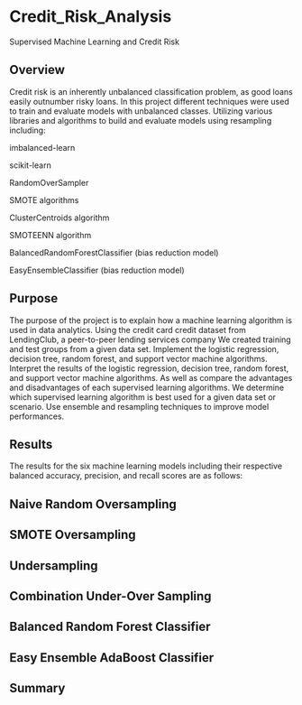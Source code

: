 # Credit_Risk_Analysis

Supervised Machine Learning and Credit Risk



## Overview

Credit risk is an inherently unbalanced classification problem, as good loans easily outnumber risky loans. In this project different techniques were used to train and evaluate models with unbalanced classes. Utilizing various libraries and algorithms to build and evaluate models using resampling including:

   imbalanced-learn
   
   scikit-learn
   
   RandomOverSampler
   
   SMOTE algorithms
   
   ClusterCentroids algorithm
   
   SMOTEENN algorithm
   
   BalancedRandomForestClassifier (bias reduction model)
   
   EasyEnsembleClassifier (bias reduction model)
   
   

## Purpose

The purpose of the project is to explain how a machine learning algorithm is used in data analytics. Using the credit card credit dataset from LendingClub, a peer-to-peer lending services company We created training and test groups from a given data set. Implement the logistic regression, decision tree, random forest, and support vector machine algorithms. Interpret the results of the logistic regression, decision tree, random forest, and support vector machine algorithms. As well as compare the advantages and disadvantages of each supervised learning algorithms. We determine which supervised learning algorithm is best used for a given data set or scenario. Use ensemble and resampling techniques to improve model performances.



## Results
 
    
The results for the six machine learning models including their respective balanced accuracy, precision, and recall scores are as follows:

## Naive Random Oversampling









## SMOTE Oversampling









## Undersampling









## Combination Under-Over Sampling









## Balanced Random Forest Classifier









## Easy Ensemble AdaBoost Classifier









## Summary
